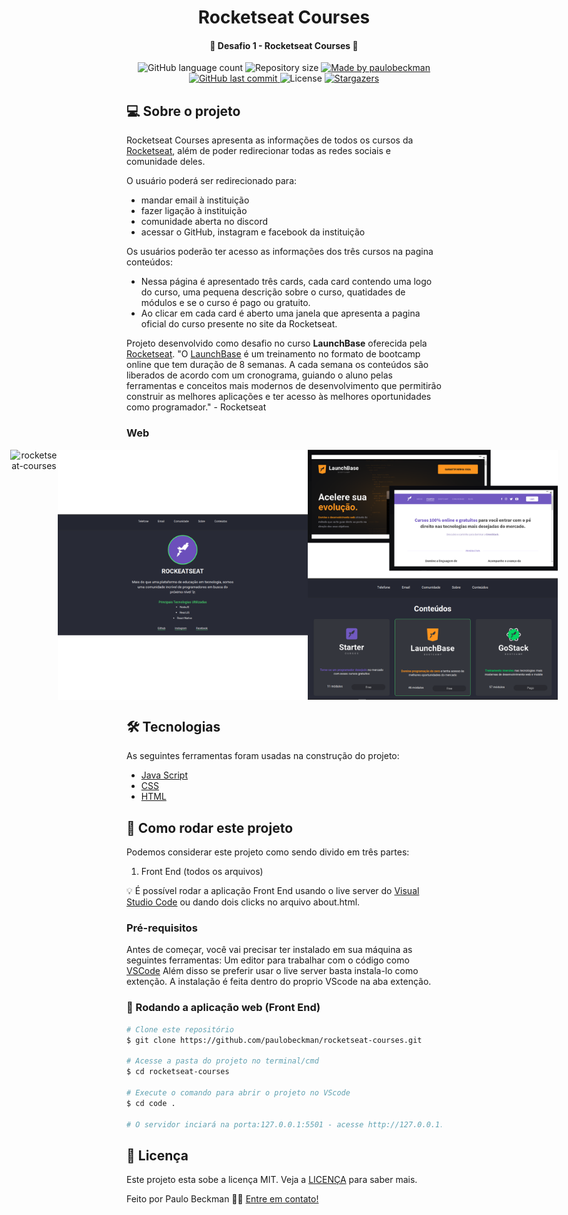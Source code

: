 <h1 align="center">
    Rocketseat Courses
</h1>

<h4 align="center"> 
	🚀 Desafio 1 - Rocketseat Courses 🚀
</h4>

<p align="center">
  <img alt="GitHub language count" src="https://img.shields.io/github/languages/count/paulobeckman/rocketseat-courses?color=%2304D361">

  <img alt="Repository size" src="https://img.shields.io/github/repo-size/paulobeckman/rocketseat-courses">

  	
  <a href="https://www.linkedin.com/in/paulobeckman/">
    <img alt="Made by paulobeckman" src="https://img.shields.io/badge/made%20by-paulobeckman-%2304D361">
  </a>
	
  
  <a href="https://github.com/paulobeckman/rocketseat-courses/commits/master">
    <img alt="GitHub last commit" src="https://img.shields.io/github/last-commit/paulobeckman/rocketseat-courses">
  </a>

  <img alt="License" src="https://img.shields.io/badge/license-MIT-brightgreen">
   <a href="https://github.com/paulobeckman/rocketseat-courses/stargazers">
    <img alt="Stargazers" src="https://img.shields.io/github/stars/paulobeckman/rocketseat-courses?style=social">
  </a>
</p>


## 💻 Sobre o projeto

Rocketseat Courses apresenta as informações de todos os cursos da [Rocketseat](rs), além de poder redirecionar todas as redes sociais e comunidade deles.

O usuário poderá ser redirecionado para:
- mandar email à instituição
- fazer ligação à instituição
- comunidade aberta no discord
- acessar o GitHub, instagram e facebook da instituição

Os usuários poderão ter acesso as informações dos três cursos na pagina conteúdos:
- Nessa página é apresentado três cards, cada card contendo uma logo do curso, uma pequena descrição sobre o curso, quatidades de módulos e se o curso é pago ou gratuito. 
- Ao clicar em cada card é aberto uma janela que apresenta a pagina oficial do curso presente no site da Rocketseat.


Projeto desenvolvido como desafio no curso **LaunchBase** oferecida pela [Rocketseat](rs).
"O [LaunchBase](lb) é um treinamento no formato de bootcamp online que tem duração de 8 semanas. A cada semana os conteúdos são liberados de acordo com um cronograma, guiando o aluno pelas ferramentas e conceitos mais modernos de desenvolvimento que permitirão construir as melhores aplicações e ter acesso às melhores oportunidades como programador." - Rocketseat


### Web

<p align="center" style="display: flex; align-items: flex-start; justify-content: center;">
	
 <img alt="rocketseat-courses" title="#rocketseat-courses" src="./github-assets/projeto2.gif" width="800px">

  <img alt="rocketseat-courses" title="#rocketseat-courses" src="./github-assets/paginas1.png" width="400px">

  <img alt="rocketseat-courses" title="#rocketseat-courses" src="./github-assets/paginas2.png" width="400px">
</p>

## 🛠 Tecnologias

As seguintes ferramentas foram usadas na construção do projeto:

- [Java Script][js]
- [CSS][CSS]
- [HTML][HTML]


## 🚀 Como rodar este projeto

Podemos considerar este projeto como sendo divido em três partes:
1. Front End (todos os arquivos)

💡 É possível rodar a aplicação Front End usando o live server do [Visual Studio Code][vscode] ou dando dois clicks no arquivo about.html.

### Pré-requisitos

Antes de começar, você vai precisar ter instalado em sua máquina as seguintes ferramentas:
Um editor para trabalhar com o código como [VSCode][vscode]
Além disso se preferir usar o live server basta instala-lo como extenção. A instalação é feita dentro do proprio VScode na aba extenção.

### 🧭 Rodando a aplicação web (Front End)

```bash
# Clone este repositório
$ git clone https://github.com/paulobeckman/rocketseat-courses.git

# Acesse a pasta do projeto no terminal/cmd
$ cd rocketseat-courses

# Execute o comando para abrir o projeto no VScode
$ cd code .

# O servidor inciará na porta:127.0.0.1:5501 - acesse http://127.0.0.1:5501/
```


## 📝 Licença

Este projeto esta sobe a licença MIT. Veja a [LICENÇA](license) para saber mais.

Feito por Paulo Beckman 👋🏽 [Entre em contato!](https://www.linkedin.com/in/paulobeckman/)

[vscode]: https://code.visualstudio.com/
[vceditconfig]: https://marketplace.visualstudio.com/items?itemName=EditorConfig.EditorConfig
[license]: https://opensource.org/licenses/MIT
[rs]: https://rocketseat.com.br
[lb]: https://pages.rocketseat.com.br/launchbase/inscricao/5
[js]: https://developer.mozilla.org/pt-BR/docs/Aprender/JavaScript
[CSS]: https://developer.mozilla.org/pt-BR/docs/Web/CSS
[HTML]: https://developer.mozilla.org/pt-BR/docs/Web/HTML
